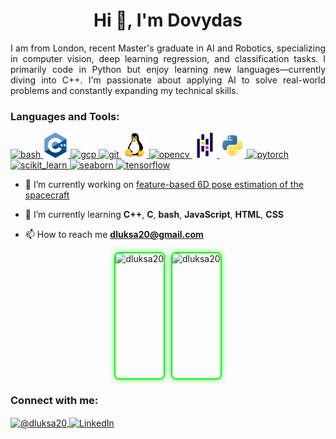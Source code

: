 <h1 align="center">Hi 👋, I'm Dovydas</h1>
<p align="justify">I am from London, recent Master's graduate in AI and Robotics, specializing in computer vision, deep learning regression, and classification tasks. I primarily code in Python but enjoy learning new languages—currently diving into C++. I'm passionate about applying AI to solve real-world problems and constantly expanding my technical skills.</p>


<h3 align="left">Languages and Tools:</h3>
<p align="left"> <a href="https://www.gnu.org/software/bash/" target="_blank" rel="noreferrer"> <img src="https://www.vectorlogo.zone/logos/gnu_bash/gnu_bash-icon.svg" alt="bash" width="40" height="40"/> </a> <a href="https://www.w3schools.com/cpp/" target="_blank" rel="noreferrer"> <img src="https://raw.githubusercontent.com/devicons/devicon/master/icons/cplusplus/cplusplus-original.svg" alt="cplusplus" width="40" height="40"/> </a> <a href="https://cloud.google.com" target="_blank" rel="noreferrer"> <img src="https://www.vectorlogo.zone/logos/google_cloud/google_cloud-icon.svg" alt="gcp" width="40" height="40"/> </a> <a href="https://git-scm.com/" target="_blank" rel="noreferrer"> <img src="https://www.vectorlogo.zone/logos/git-scm/git-scm-icon.svg" alt="git" width="40" height="40"/> </a> <a href="https://www.linux.org/" target="_blank" rel="noreferrer"> <img src="https://raw.githubusercontent.com/devicons/devicon/master/icons/linux/linux-original.svg" alt="linux" width="40" height="40"/> </a> <a href="https://opencv.org/" target="_blank" rel="noreferrer"> <img src="https://www.vectorlogo.zone/logos/opencv/opencv-icon.svg" alt="opencv" width="40" height="40"/> </a> <a href="https://pandas.pydata.org/" target="_blank" rel="noreferrer"> <img src="https://raw.githubusercontent.com/devicons/devicon/2ae2a900d2f041da66e950e4d48052658d850630/icons/pandas/pandas-original.svg" alt="pandas" width="40" height="40"/> </a> <a href="https://www.python.org" target="_blank" rel="noreferrer"> <img src="https://raw.githubusercontent.com/devicons/devicon/master/icons/python/python-original.svg" alt="python" width="40" height="40"/> </a> <a href="https://pytorch.org/" target="_blank" rel="noreferrer"> <img src="https://www.vectorlogo.zone/logos/pytorch/pytorch-icon.svg" alt="pytorch" width="40" height="40"/> </a> <a href="https://scikit-learn.org/" target="_blank" rel="noreferrer"> <img src="https://upload.wikimedia.org/wikipedia/commons/0/05/Scikit_learn_logo_small.svg" alt="scikit_learn" width="40" height="40"/> </a> <a href="https://seaborn.pydata.org/" target="_blank" rel="noreferrer"> <img src="https://seaborn.pydata.org/_images/logo-mark-lightbg.svg" alt="seaborn" width="40" height="40"/> </a> <a href="https://www.tensorflow.org" target="_blank" rel="noreferrer"> <img src="https://www.vectorlogo.zone/logos/tensorflow/tensorflow-icon.svg" alt="tensorflow" width="40" height="40"/> </a> </p>


- 🔭 I’m currently working on [feature-based 6D pose estimation of the spacecraft](https://github.com/dluksa20/jason1_6d_pose_estimation)

- 🌱 I’m currently learning **C++**, **C**,  **bash**, **JavaScript**, **HTML**, **CSS**

- 📫 How to reach me **dluksa20@gmail.com**


<div style="display: flex; justify-content: center; align-items: center;">
    <img src="https://github-readme-stats.vercel.app/api?username=dluksa20&show_icons=true&locale=en&theme=radical" alt="dluksa20" style="height: 200px; width: auto; border: 2px solid #00ff00; border-radius: 8px; box-shadow: 0 0 10px rgba(0, 255, 0, 0.6); margin-right: 10px;" />
    <img src="https://github-readme-stats.vercel.app/api/top-langs/?username=dluksa20&layout=donut&theme=radical" alt="dluksa20" style="height: 200px; width: auto; border: 2px solid #00ff00; border-radius: 8px; box-shadow: 0 0 10px rgba(0, 255, 0, 0.6);" />
</div>




<h3 align="left">Connect with me:</h3>
<p align="left">
    <a href="https://www.hackerrank.com/profile/dluksa20" target="_blank">
        <img align="center" src="https://raw.githubusercontent.com/rahuldkjain/github-profile-readme-generator/master/src/images/icons/Social/hackerearth.svg" alt="@dluksa20" height="30" width="40" />
    </a>
    <a href="https://www.linkedin.com/in/dovydas-luk" target="_blank">
        <img align="center" src="https://upload.wikimedia.org/wikipedia/commons/c/ca/LinkedIn_logo_initials.png" alt="LinkedIn" height="30" width="30" />
    </a>
</p>
